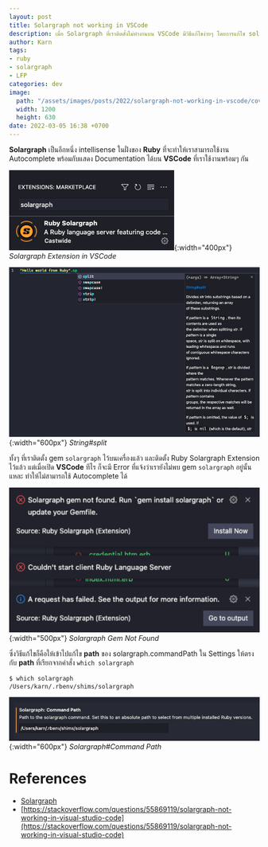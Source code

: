 ```yaml
---
layout: post
title: Solargraph not working in VSCode
description: เมื่อ Solargraph ที่เราติดตั้งไม่ทำงานบน VSCode มีวิธีแก้ไขง่ายๆ โดยการแก้ไข solargraph.commandPath ใน Settings ให้ตรงกับที่อยู่ของ solargraph ผ่านคำสั่ง `which solargraph`
author: Karn
tags:
- ruby
- solargraph
- LFP
categories: dev
image:
  path: "/assets/images/posts/2022/solargraph-not-working-in-vscode/cover.png"
  width: 1200
  height: 630
date: 2022-03-05 16:38 +0700
---
```

**Solargraph** เป็นอีกหนึ่ง intellisense ในฝั่งของ **Ruby** ที่จะทำให้เราสามารถใช้งาน Autocomplete พร้อมกับแสดง Documentation ได้บน **VSCode** ที่เราใช้งานพร้อมๆ กัน

![Solargraph](/assets/images/posts/2022/solargraph-not-working-in-vscode/solargraph-extension.png){:width="400px"}
*Solargraph Extension in VSCode*

![String#split](/assets/images/posts/2022/solargraph-not-working-in-vscode/string-split.png){:width="600px"}
*String#split*

ทั้งๆ ที่เราติดตั้ง gem `solargraph` ไว้บนเครื่องแล้ว และติดตั้ง Ruby Solargraph Extension ไว้แล้ว แต่เมื่อเปิด **VSCode** ทีไร ก็จะมี Error ที่แจ้งว่าเรายังไม่พบ gem `solargraph` อยู่นั้นแหละ ทำให้ไม่สามารถใช้ Autocomplete ได้

![String#split](/assets/images/posts/2022/solargraph-not-working-in-vscode/solargraph-not-found.png){:width="500px"}
*Solargraph Gem Not Found*

ซึ่งวิธีแก้ไขก็คือให้เข้าไปแก้ไข **path** ของ solargraph.commandPath ใน Settings ให้ตรงกับ **path** ที่เรียกจากคำสั่ง `which solargraph`

```
$ which solargraph
/Users/karn/.rbenv/shims/solargraph
```

![Solargraph#Command Path](/assets/images/posts/2022/solargraph-not-working-in-vscode/solargraph.commandPath.png){:width="600px"}
*Solargraph#Command Path*

# References
- [Solargraph](https://solargraph.org)
- [https://stackoverflow.com/questions/55869119/solargraph-not-working-in-visual-studio-code](https://stackoverflow.com/questions/55869119/solargraph-not-working-in-visual-studio-code)